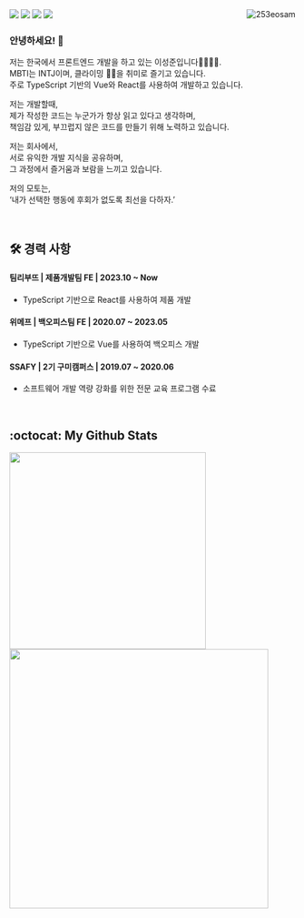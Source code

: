 

<div>
    <div>
        <img align="right" src="https://komarev.com/ghpvc/?username=253eosam&label=Profile%20views&color=0e75b6&style=flat" alt="253eosam" />
    </div>
    <div>
        <a href="https://github.com/253eosam"><img src="https://img.shields.io/badge/GitHub-181717?style=for-the-badge&logo=GitHub&logoColor=white"/></a>
        <a href="https://253eosam.oopy.io/about-me"><img src="https://img.shields.io/badge/Portfolio-efefef?style=for-the-badge&logo=Notion&logoColor=black"/></a>
        <a href="https://www.instagram.com/l__seongjun/"><img src="https://img.shields.io/badge/Instagram-E4405F?style=for-the-badge&logo=JavaScript&logoColor=white"/></a>
        <a href="mailto:253eosam@gmail.com"><img src="https://img.shields.io/badge/253eosam@gmail.com-D14836?style=for-the-badge&logo=GMail&logoColor=white"/></a>
    </div>
</div>

### 안녕하세요! 👋

저는 한국에서 프론트엔드 개발을 하고 있는 이성준입니다👨‍💻🇰🇷. <br/>
MBTI는 INTJ이며, 클라이밍 🧗‍♂️을 취미로 즐기고 있습니다. <br/>
주로 TypeScript 기반의 Vue와 React를 사용하여 개발하고 있습니다.

저는 개발할때, <br />
제가 작성한 코드는 누군가가 항상 읽고 있다고 생각하며, <br/>
책임감 있게, 부끄럽지 않은 코드를 만들기 위해 노력하고 있습니다.

저는 회사에서, <br />
서로 유익한 개발 지식을 공유하며, <br/>
그 과정에서 즐거움과 보람을 느끼고 있습니다.

저의 모토는, <br />
‘내가 선택한 행동에 후회가 없도록 최선을 다하자.’

<br/>

## 🛠️ 경력 사항

#### 팀리부뜨 | 제품개발팀 FE | 2023.10 ~ Now

- TypeScript 기반으로 React를 사용하여 제품 개발
 
#### 위메프 | 백오피스팀 FE | 2020.07 ~ 2023.05

- TypeScript 기반으로 Vue를 사용하여 백오피스 개발
 
#### SSAFY | 2기 구미캠퍼스 | 2019.07 ~ 2020.06

- 소프트웨어 개발 역량 강화를 위한 전문 교육 프로그램 수료

<br/>

## :octocat: My Github Stats

<img align="left" height="auto" width="346" src="https://github-readme-stats.vercel.app/api/top-langs/?username=253eosam&hide_border=true&layout=compact" />
<img align="left" height="auto" width="456" src="https://github-readme-stats.vercel.app/api?username=253eosam&show_icons=true&count_private=true&hide_border=true" />


